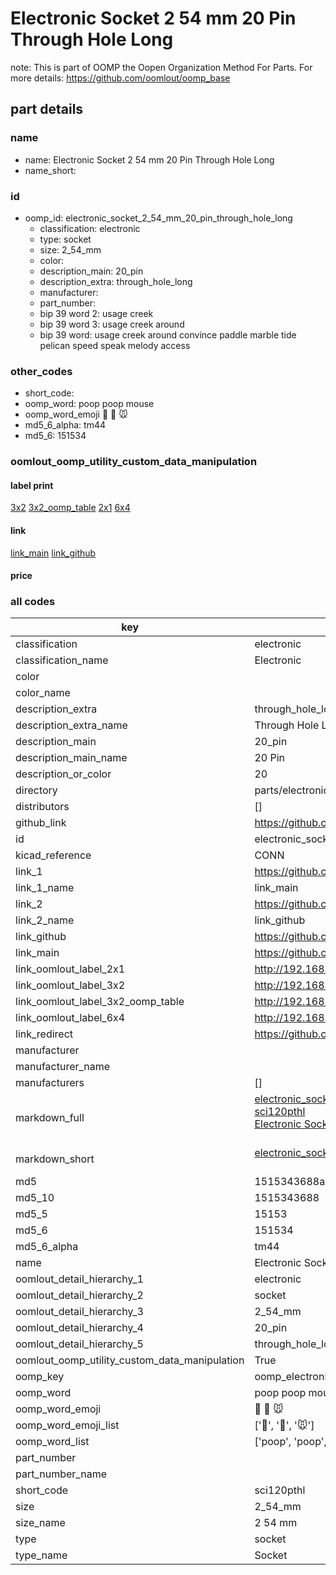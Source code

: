 # Electronic Socket 2 54 mm 20 Pin Through Hole Long  

note: This is part of OOMP the Oopen Organization Method For Parts. For more details: https://github.com/oomlout/oomp_base

##  part details
  







### name
* name: Electronic Socket 2 54 mm 20 Pin Through Hole Long
* name_short: 
### id
* oomp_id: electronic_socket_2_54_mm_20_pin_through_hole_long
  * classification: electronic
  * type: socket
  * size: 2_54_mm
  * color: 
  * description_main: 20_pin
  * description_extra: through_hole_long
  * manufacturer: 
  * part_number: 
  * bip 39 word 2: usage creek
  * bip 39 word 3: usage creek around
  * bip 39 word: usage creek around convince paddle marble tide pelican speed speak melody access

### other_codes
* short_code: 
* oomp_word: poop poop mouse
* oomp_word_emoji :poop: :poop: :mouse:
* md5_6_alpha: tm44
* md5_6: 151534






### oomlout_oomp_utility_custom_data_manipulation
#### label print
[3x2](http://192.168.1.245:1112/?label=oomp%20tm44)
[3x2_oomp_table](http://192.168.1.108:1112/?label=oomp%20tm44)
[2x1](http://192.168.1.242:1112/?label=oomp%20tm44)
[6x4](http://192.168.1.55:1112/?label=oomp%20tm44)    

#### link

[link_main](https://github.com/oomlout/oomlout_oomp_version_1_messy/tree/main/parts/electronic_socket_2_54_mm_20_pin_through_hole_long) [link_github](https://github.com/oomlout/oomlout_oomp_version_1_messy/tree/main/parts/electronic_socket_2_54_mm_20_pin_through_hole_long)                             

#### price







### all codes 
| key | value |  
| --- | --- |  
| classification | electronic |  
| classification_name | Electronic |  
| color |  |  
| color_name |  |  
| description_extra | through_hole_long |  
| description_extra_name | Through Hole Long |  
| description_main | 20_pin |  
| description_main_name | 20 Pin |  
| description_or_color | 20 |  
| directory | parts/electronic_socket_2_54_mm_20_pin_through_hole_long |  
| distributors | [] |  
| github_link | https://github.com/oomlout/oomlout_oomp_part_src/tree/main/parts/electronic_socket_2_54_mm_20_pin_through_hole_long |  
| id | electronic_socket_2_54_mm_20_pin_through_hole_long |  
| kicad_reference | CONN |  
| link_1 | https://github.com/oomlout/oomlout_oomp_version_1_messy/tree/main/parts/electronic_socket_2_54_mm_20_pin_through_hole_long |  
| link_1_name | link_main |  
| link_2 | https://github.com/oomlout/oomlout_oomp_version_1_messy/tree/main/parts/electronic_socket_2_54_mm_20_pin_through_hole_long |  
| link_2_name | link_github |  
| link_github | https://github.com/oomlout/oomlout_oomp_version_1_messy/tree/main/parts/electronic_socket_2_54_mm_20_pin_through_hole_long |  
| link_main | https://github.com/oomlout/oomlout_oomp_version_1_messy/tree/main/parts/electronic_socket_2_54_mm_20_pin_through_hole_long |  
| link_oomlout_label_2x1 | http://192.168.1.242:1112/?label=oomp%20tm44 |  
| link_oomlout_label_3x2 | http://192.168.1.245:1112/?label=oomp%20tm44 |  
| link_oomlout_label_3x2_oomp_table | http://192.168.1.108:1112/?label=oomp%20tm44 |  
| link_oomlout_label_6x4 | http://192.168.1.55:1112/?label=oomp%20tm44 |  
| link_redirect | https://github.com/oomlout/oomlout_oomp_version_1_messy/tree/main/parts/electronic_socket_2_54_mm_20_pin_through_hole_long |  
| manufacturer |  |  
| manufacturer_name |  |  
| manufacturers | [] |  
| markdown_full | [electronic_socket_2_54_mm_20_pin_through_hole_long](none)<br>[sci120pthl](none)<br>[Electronic Socket 2 54 Mm 20 Pin Through Hole Long](none)<br><br> |  
| markdown_short | [electronic_socket_2_54_mm_20_pin_through_hole_long](none)<br><br> |  
| md5 | 1515343688a25c3a1ecf62f8184ccf7c |  
| md5_10 | 1515343688 |  
| md5_5 | 15153 |  
| md5_6 | 151534 |  
| md5_6_alpha | tm44 |  
| name | Electronic Socket 2 54 mm 20 Pin Through Hole Long |  
| oomlout_detail_hierarchy_1 | electronic |  
| oomlout_detail_hierarchy_2 | socket |  
| oomlout_detail_hierarchy_3 | 2_54_mm |  
| oomlout_detail_hierarchy_4 | 20_pin |  
| oomlout_detail_hierarchy_5 | through_hole_long |  
| oomlout_oomp_utility_custom_data_manipulation | True |  
| oomp_key | oomp_electronic_socket_2_54_mm_20_pin_through_hole_long |  
| oomp_word | poop poop mouse |  
| oomp_word_emoji | :poop: :poop: :mouse: |  
| oomp_word_emoji_list | [':poop:', ':poop:', ':mouse:'] |  
| oomp_word_list | ['poop', 'poop', 'mouse'] |  
| part_number |  |  
| part_number_name |  |  
| short_code | sci120pthl |  
| size | 2_54_mm |  
| size_name | 2 54 mm |  
| type | socket |  
| type_name | Socket |  
